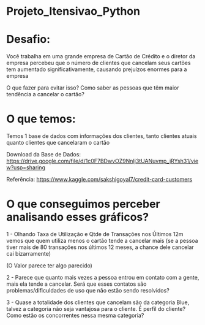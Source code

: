# Projeto_Itensivao_Python
 
# Desafio: 

Você trabalha em uma grande empresa de Cartão de Crédito e o diretor da empresa percebeu que o número de clientes que cancelam seus cartões tem aumentado significativamente, causando prejuízos enormes para a empresa

O que fazer para evitar isso? Como saber as pessoas que têm maior tendência a cancelar o cartão?

# O que temos:

Temos 1 base de dados com informações dos clientes, tanto clientes atuais quanto clientes que cancelaram o cartão

Download da Base de Dados: https://drive.google.com/file/d/1c0F7BDwvOZ9NnIj3tUANuvmp_jRYsh31/view?usp=sharing

Referência: https://www.kaggle.com/sakshigoyal7/credit-card-customers

# O que conseguimos perceber analisando esses gráficos?

1 - Olhando Taxa de Utilização e Qtde de Transações nos Últimos 12m vemos que quem utiliza menos o cartão tende a cancelar mais (se a pessoa tiver mais de 80 transações nos últimos 12 meses, a chance dele cancelar cai bizarramente)

(O Valor parece ter algo parecido)

2 - Parece que quanto mais vezes a pessoa entrou em contato com a gente, mais ela tende a cancelar. Será que esses contatos são problemas/dificuldades de uso que não estão sendo resolvidos?

3 - Quase a totalidade dos clientes que cancelam são da categoria Blue, talvez a categoria não seja vantajosa para o cliente. É perfil do cliente? Como estão os concorrentes nessa mesma categoria?

